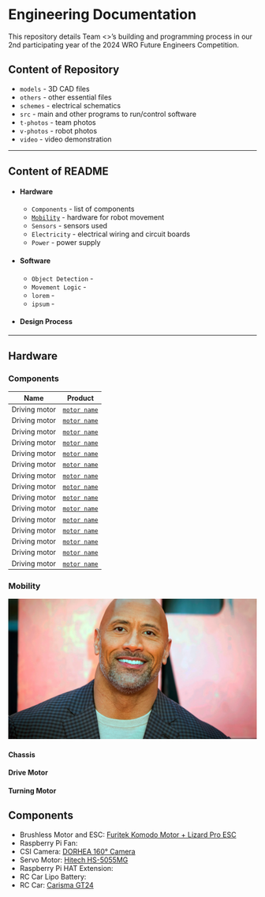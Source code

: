 Engineering Documentation
======

This repository details Team <>’s building and programming process in our 2nd participating year of the 2024 WRO Future Engineers Competition.



## Content of Repository
* `models` - 3D CAD files
* `others` - other essential files
* `schemes` - electrical schematics
* `src` - main and other programs to run/control software
* `t-photos` - team photos
* `v-photos` - robot photos
* `video` - video demonstration

---

## Content of README

* #### Hardware
  * `Components` - list of components 
  * [`Mobility`](#mobility) - hardware for robot movement
  * `Sensors` - sensors used
  * `Electricity` - electrical wiring and circuit boards
  * `Power` - power supply
    
* #### Software
  * `Object Detection` - 
  * `Movement Logic` - 
  * `lorem` - 
  * `ipsum` - 
    
* #### Design Process

---

## Hardware

### Components

| Name | Product |
| ----------- | ----------- |
| Driving motor | [`motor name`](https://www.examplelink.com) |
| Driving motor | [`motor name`](https://www.examplelink.com) |
| Driving motor | [`motor name`](https://www.examplelink.com) |
| Driving motor | [`motor name`](https://www.examplelink.com) |
| Driving motor | [`motor name`](https://www.examplelink.com) |
| Driving motor | [`motor name`](https://www.examplelink.com) |
| Driving motor | [`motor name`](https://www.examplelink.com) |
| Driving motor | [`motor name`](https://www.examplelink.com) |
| Driving motor | [`motor name`](https://www.examplelink.com) |
| Driving motor | [`motor name`](https://www.examplelink.com) |
| Driving motor | [`motor name`](https://www.examplelink.com) |
| Driving motor | [`motor name`](https://www.examplelink.com) |
| Driving motor | [`motor name`](https://www.examplelink.com) |
| Driving motor | [`motor name`](https://www.examplelink.com) |
| Driving motor | [`motor name`](https://www.examplelink.com) |

### Mobility

<img src="v-photos/rock.webp" width="700" height=auto>


#### Chassis
#### Drive Motor
#### Turning Motor

## Components
* Brushless Motor and ESC: [Furitek Komodo Motor + Lizard Pro ESC](https://www.xtremerc.ca/products/furitek-scx24-stinger-brushless-power-system-w-1212-3450kv-brushless-motor?_pos=1&amp;_sid=cf7c35a05&amp;_ss=r)
* Raspberry Pi Fan: 
* CSI Camera: [DORHEA 160° Camera](https://www.amazon.com/Raspberry-Camera-Module-160FOV-Fisheye/dp/B083XMGSVP/)
* Servo Motor: [Hitech HS-5055MG](https://ca.robotshop.com/products/hs-5055mg-metal-gear-micro-servo-motor?srsltid=AfmBOopv8Z7LoCVOEqe16w05ZV-R78dNmy7dappldIxZiQzCJroxcssFc2Y)
* Raspberry Pi HAT Extension:
* RC Car Lipo Battery: 
* RC Car: [Carisma GT24](https://www.canadahobbies.ca/product/hobby-brands/carisma-rc/gt24-124th-4wd-toyota-celica-gt-four-st185-wrc/)

